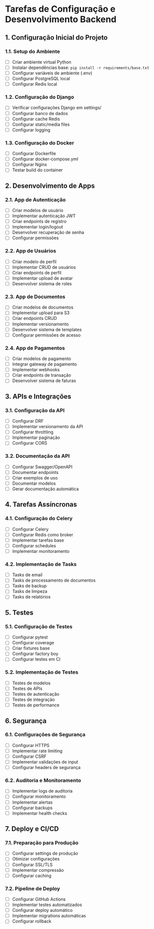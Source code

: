 # Tarefas de Configuração e Desenvolvimento Backend

## 1. Configuração Inicial do Projeto

### 1.1. Setup do Ambiente
- [ ] Criar ambiente virtual Python
- [ ] Instalar dependências base: `pip install -r requirements/base.txt`
- [ ] Configurar variáveis de ambiente (.env)
- [ ] Configurar PostgreSQL local
- [ ] Configurar Redis local

### 1.2. Configuração do Django
- [ ] Verificar configurações Django em settings/
- [ ] Configurar banco de dados
- [ ] Configurar cache Redis
- [ ] Configurar static/media files
- [ ] Configurar logging

### 1.3. Configuração do Docker
- [ ] Configurar Dockerfile
- [ ] Configurar docker-compose.yml
- [ ] Configurar Nginx
- [ ] Testar build do container

## 2. Desenvolvimento de Apps

### 2.1. App de Autenticação
- [ ] Criar modelos de usuário
- [ ] Implementar autenticação JWT
- [ ] Criar endpoints de registro
- [ ] Implementar login/logout
- [ ] Desenvolver recuperação de senha
- [ ] Configurar permissões

### 2.2. App de Usuários
- [ ] Criar modelo de perfil
- [ ] Implementar CRUD de usuários
- [ ] Criar endpoints de perfil
- [ ] Implementar upload de avatar
- [ ] Desenvolver sistema de roles

### 2.3. App de Documentos
- [ ] Criar modelos de documentos
- [ ] Implementar upload para S3
- [ ] Criar endpoints CRUD
- [ ] Implementar versionamento
- [ ] Desenvolver sistema de templates
- [ ] Configurar permissões de acesso

### 2.4. App de Pagamentos
- [ ] Criar modelos de pagamento
- [ ] Integrar gateway de pagamento
- [ ] Implementar webhooks
- [ ] Criar endpoints de transação
- [ ] Desenvolver sistema de faturas

## 3. APIs e Integrações

### 3.1. Configuração da API
- [ ] Configurar DRF
- [ ] Implementar versionamento da API
- [ ] Configurar throttling
- [ ] Implementar paginação
- [ ] Configurar CORS

### 3.2. Documentação da API
- [ ] Configurar Swagger/OpenAPI
- [ ] Documentar endpoints
- [ ] Criar exemplos de uso
- [ ] Documentar modelos
- [ ] Gerar documentação automática

## 4. Tarefas Assíncronas

### 4.1. Configuração do Celery
- [ ] Configurar Celery
- [ ] Configurar Redis como broker
- [ ] Implementar tarefas base
- [ ] Configurar schedules
- [ ] Implementar monitoramento

### 4.2. Implementação de Tasks
- [ ] Tasks de email
- [ ] Tasks de processamento de documentos
- [ ] Tasks de backup
- [ ] Tasks de limpeza
- [ ] Tasks de relatórios

## 5. Testes

### 5.1. Configuração de Testes
- [ ] Configurar pytest
- [ ] Configurar coverage
- [ ] Criar fixtures base
- [ ] Configurar factory boy
- [ ] Configurar testes em CI

### 5.2. Implementação de Testes
- [ ] Testes de modelos
- [ ] Testes de APIs
- [ ] Testes de autenticação
- [ ] Testes de integração
- [ ] Testes de performance

## 6. Segurança

### 6.1. Configurações de Segurança
- [ ] Configurar HTTPS
- [ ] Implementar rate limiting
- [ ] Configurar CSRF
- [ ] Implementar validações de input
- [ ] Configurar headers de segurança

### 6.2. Auditoria e Monitoramento
- [ ] Implementar logs de auditoria
- [ ] Configurar monitoramento
- [ ] Implementar alertas
- [ ] Configurar backups
- [ ] Implementar health checks

## 7. Deploy e CI/CD

### 7.1. Preparação para Produção
- [ ] Configurar settings de produção
- [ ] Otimizar configurações
- [ ] Configurar SSL/TLS
- [ ] Implementar compressão
- [ ] Configurar caching

### 7.2. Pipeline de Deploy
- [ ] Configurar GitHub Actions
- [ ] Implementar testes automatizados
- [ ] Configurar deploy automático
- [ ] Implementar migrations automáticas
- [ ] Configurar rollback